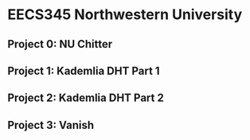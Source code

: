# EECS345 Northwestern University
## Project 0: NU Chitter
## Project 1: Kademlia DHT Part 1
## Project 2: Kademlia DHT Part 2
## Project 3: Vanish
